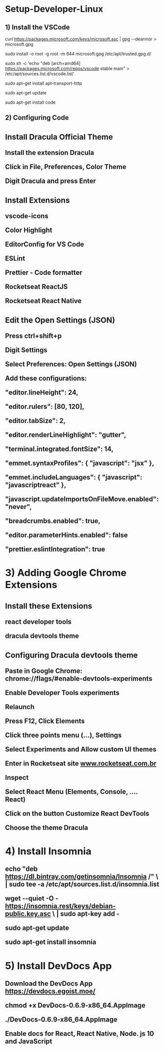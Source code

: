 <h1>Setup-Developer-Linux</h1>

<h2>1) Install the VSCode</h2>

curl https://packages.microsoft.com/keys/microsoft.asc | gpg --dearmor > microsoft.gpg

sudo install -o root -g root -m 644 microsoft.gpg /etc/apt/trusted.gpg.d/

sudo sh -c 'echo "deb [arch=amd64] https://packages.microsoft.com/repos/vscode stable main" > /etc/apt/sources.list.d/vscode.list'

sudo apt-get install apt-transport-http

sudo apt-get update

sudo apt-get install code


<h2>2) Configuring Code<h/2>

<h3>Install Dracula Official Theme</h3>

Install the extension Dracula

Click in File, Preferences, Color Theme

Digit Dracula and press Enter


<h3>Install Extensions</h3>

vscode-icons

Color Highlight

EditorConfig for VS Code

ESLint

Prettier - Code formatter

Rocketseat ReactJS

Rocketseat React Native


<h3>Edit the Open Settings (JSON)</h3>

Press ctrl+shift+p

Digit Settings 

Select Preferences: Open Settings (JSON)

Add these configurations:

"editor.lineHeight": 24,

"editor.rulers": [80, 120],
  
"editor.tabSize": 2,
  
"editor.renderLineHighlight": "gutter",
  
"terminal.integrated.fontSize": 14,
  
"emmet.syntaxProfiles": {
  "javascript": "jsx"
},
  
"emmet.includeLanguages": {
  "javascript": "javascriptreact"
},
  
"javascript.updateImportsOnFileMove.enabled": "never",
  
"breadcrumbs.enabled": true,
  
"editor.parameterHints.enabled": false  

"prettier.eslintIntegration": true


<h2>3) Adding Google Chrome Extensions</h2>

<h3> Install these Extensions</h3>

react developer tools

dracula devtools theme

<h3> Configuring Dracula devtools theme</h3>

Paste in Google Chrome:
chrome://flags/#enable-devtools-experiments

Enable Developer Tools experiments

Relaunch

Press F12, Click Elements

Click three points menu (...), Settings 

Select Experiments and Allow custom UI themes

Enter in Rocketseat site
www.rocketseat.com.br

Inspect

Select React Menu (Elements, Console, .... React)

Click on the button Customize React DevTools

Choose the theme Dracula


<h2>4) Install Insomnia</h2>

echo "deb https://dl.bintray.com/getinsomnia/Insomnia /" \ | sudo tee -a /etc/apt/sources.list.d/insomnia.list
    
wget --quiet -O - https://insomnia.rest/keys/debian-public.key.asc \ | sudo apt-key add -

sudo apt-get update

sudo apt-get install insomnia

<h2>5) Install DevDocs App</h2>

Download the DevDocs App
https://devdocs.egoist.moe/

chmod +x DevDocs-0.6.9-x86_64.AppImage 

./DevDocs-0.6.9-x86_64.AppImage

Enable docs for React, React Native, Node. js 10 and JavaScript

